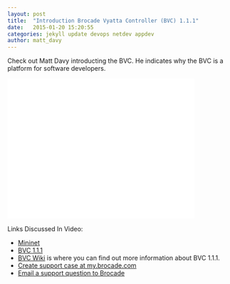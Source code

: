 ```yaml
---
layout: post
title:  "Introduction Brocade Vyatta Controller (BVC) 1.1.1"
date:   2015-01-20 15:20:55
categories: jekyll update devops netdev appdev
author: matt_davy 
---
```

Check out Matt Davy introducting the BVC.  He indicates why the BVC is a platform for software developers.

<iframe width="420" height="315" src="//www.youtube.com/embed/qEzGGQNiBSo" frameborder="0" allowfullscreen></iframe>

Links Discussed In Video:

 * <a href="http://mininet.org" target="_blank">Mininet</a>
 * <a href="http://www.brocade.com/forms/jsp/vyatta-controller/index.jsp?src=SM&lsd=LI&lst=Organic&cn=SDN-GDG-15Q1-EVAL-Vyatta-Controller&cid=lp_networkdestiny2_so_LI_00001" target="_blank">BVC 1.1.1</a>
 * <a href="https://github.com/BRCDcomm/BVC/wiki" target="_blank">BVC Wiki</a> is where you can find out more information about BVC 1.1.1.
 * <a href="https://my.brocade.com" target="_blank">Create support case at my.brocade.com</a>
 * <a href="mailto:support@brocade.com" target="_blank">Email a support question to Brocade</a>

